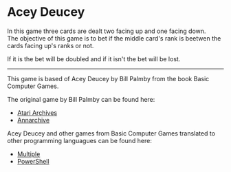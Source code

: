 # Acey Deucey

In this game three cards are dealt two facing up and one facing down. <br/>
The objective of this game is to bet if the middle card's rank is beetwen the cards facing up's ranks or not.

If it is the bet will be doubled and if it isn't the bet will be lost.

---

This game is based of Acey Deucey by Bill Palmby from the book Basic Computer Games.

The original game by Bill Palmby can be found here:

- [Atari Archives](https://www.atariarchives.org/basicgames/showpage.php?page=2)
- [Annarchive](https://annarchive.com/files/Basic_Computer_Games_Microcomputer_Edition.pdf#page=17)

Acey Deucey and other games from Basic Computer Games translated to other programming languagues can be found here:

- [Multiple](https://github.com/coding-horror/basic-computer-games/tree/main/01_Acey_Ducey)
- [PowerShell](https://github.com/eweilnau/basic-computer-games-powershell/blob/main/AceyDucey.ps1)
